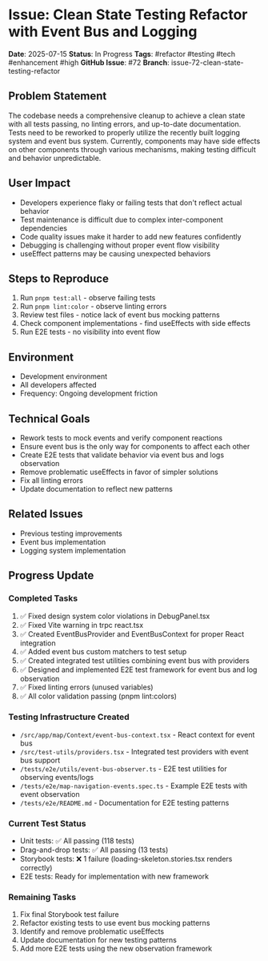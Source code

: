 # Issue: Clean State Testing Refactor with Event Bus and Logging

**Date**: 2025-07-15
**Status**: In Progress
**Tags**: #refactor #testing #tech #enhancement #high
**GitHub Issue**: #72
**Branch**: issue-72-clean-state-testing-refactor

## Problem Statement
The codebase needs a comprehensive cleanup to achieve a clean state with all tests passing, no linting errors, and up-to-date documentation. Tests need to be reworked to properly utilize the recently built logging system and event bus system. Currently, components may have side effects on other components through various mechanisms, making testing difficult and behavior unpredictable.

## User Impact
- Developers experience flaky or failing tests that don't reflect actual behavior
- Test maintenance is difficult due to complex inter-component dependencies
- Code quality issues make it harder to add new features confidently
- Debugging is challenging without proper event flow visibility
- useEffect patterns may be causing unexpected behaviors

## Steps to Reproduce
1. Run `pnpm test:all` - observe failing tests
2. Run `pnpm lint:color` - observe linting errors
3. Review test files - notice lack of event bus mocking patterns
4. Check component implementations - find useEffects with side effects
5. Run E2E tests - no visibility into event flow

## Environment
- Development environment
- All developers affected
- Frequency: Ongoing development friction

## Technical Goals
- Rework tests to mock events and verify component reactions
- Ensure event bus is the only way for components to affect each other
- Create E2E tests that validate behavior via event bus and logs observation
- Remove problematic useEffects in favor of simpler solutions
- Fix all linting errors
- Update documentation to reflect new patterns

## Related Issues
- Previous testing improvements
- Event bus implementation
- Logging system implementation

## Progress Update

### Completed Tasks
1. ✅ Fixed design system color violations in DebugPanel.tsx
2. ✅ Fixed Vite warning in trpc react.tsx  
3. ✅ Created EventBusProvider and EventBusContext for proper React integration
4. ✅ Added event bus custom matchers to test setup
5. ✅ Created integrated test utilities combining event bus with providers
6. ✅ Designed and implemented E2E test framework for event bus and log observation
7. ✅ Fixed linting errors (unused variables)
8. ✅ All color validation passing (pnpm lint:colors)

### Testing Infrastructure Created
- `/src/app/map/Context/event-bus-context.tsx` - React context for event bus
- `/src/test-utils/providers.tsx` - Integrated test providers with event bus support
- `/tests/e2e/utils/event-bus-observer.ts` - E2E test utilities for observing events/logs
- `/tests/e2e/map-navigation-events.spec.ts` - Example E2E tests with event observation
- `/tests/e2e/README.md` - Documentation for E2E testing patterns

### Current Test Status
- Unit tests: ✅ All passing (118 tests)
- Drag-and-drop tests: ✅ All passing (13 tests)  
- Storybook tests: ❌ 1 failure (loading-skeleton.stories.tsx renders correctly)
- E2E tests: Ready for implementation with new framework

### Remaining Tasks
1. Fix final Storybook test failure
2. Refactor existing tests to use event bus mocking patterns
3. Identify and remove problematic useEffects
4. Update documentation for new testing patterns
5. Add more E2E tests using the new observation framework